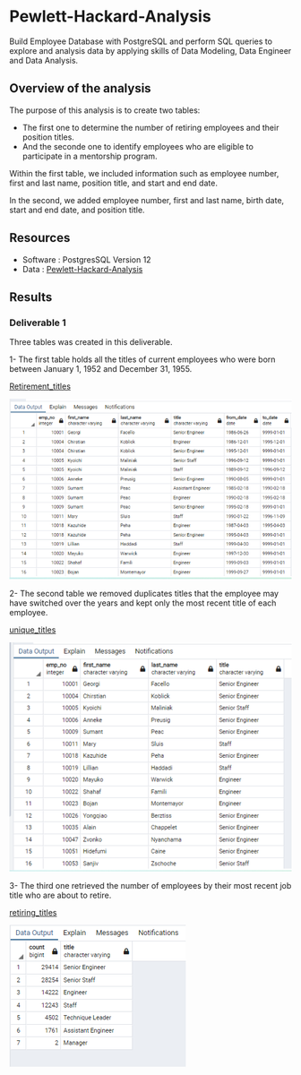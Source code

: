 # Pewlett-Hackard-Analysis

Build Employee Database with PostgreSQL and perform SQL queries to explore and analysis data by applying skills of Data Modeling, Data Engineer and Data Analysis.

## Overview of the analysis

The purpose of this analysis is to create two tables:
- The first one to determine the number of retiring employees and their position titles.
- And the seconde one to identify employees who are eligible to participate in a mentorship program. 

Within the first table, we included information such as employee number, first and last name, position title, and start and end date. 

In the second, we added employee number, first and last name, birth date, start and end date, and position title.


## Resources
- Software : PostgresSQL Version 12
- Data : [Pewlett-Hackard-Analysis](/Pewlett-Hackard-Analysis/Data)


## Results 

### Deliverable 1

Three tables was created in this deliverable.

1- The first table holds all the titles of current employees who were born between January 1, 1952 and December 31, 1955.

[Retirement_titles](/Data/retirement_titles.csv)

![Retirement_titles](/Data/retirement_titles.PNG)

2- The second table we removed duplicates titles that the employee may have switched over the years and kept only the most recent title of each employee.

[unique_titles](/Data/unique_titles.csv)

![unique_titles](/Data/unique_titles.PNG)

3- The third one retrieved the number of employees by their most recent job title who are about to retire.

[retiring_titles](/Data/retiring_titles.csv)

![retiring_titles](/Data/retiring_titles.PNG)
